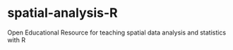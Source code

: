 # spatial-analysis-R
Open Educational Resource for teaching spatial data analysis and statistics with R
